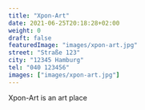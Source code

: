 ```yaml
---
title: "Xpon-Art"
date: 2021-06-25T20:18:28+02:00
weight: 0
draft: false
featuredImage: "images/xpon-art.jpg"
street: "Straße 123"
city: "12345 Hamburg"
tel: "040 123456"
images: ["images/xpon-art.jpg"]
---
```


Xpon-Art is an art place
